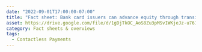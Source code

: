 ```yaml
---
date: "2022-09-01T17:00:00-07:00"
title: "Fact sheet: Bank card issuers can advance equity through transit and financial inclusion"
asset: https://drive.google.com/file/d/1gDjTkOC_AoS8Zu3pMSvIWKjeJz-u7611/view?usp=share_link
category: Fact sheets & overviews
tags:
  - Contactless Payments
---
```

